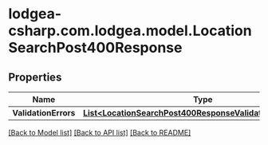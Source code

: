 
# lodgea-csharp.com.lodgea.model.LocationSearchPost400Response

## Properties

Name | Type | Description | Notes
------------ | ------------- | ------------- | -------------
**ValidationErrors** | [**List&lt;LocationSearchPost400ResponseValidationErrorsInner&gt;**](LocationSearchPost400ResponseValidationErrorsInner.md) |  | 

[[Back to Model list]](../README.md#documentation-for-models)
[[Back to API list]](../README.md#documentation-for-api-endpoints)
[[Back to README]](../README.md)

